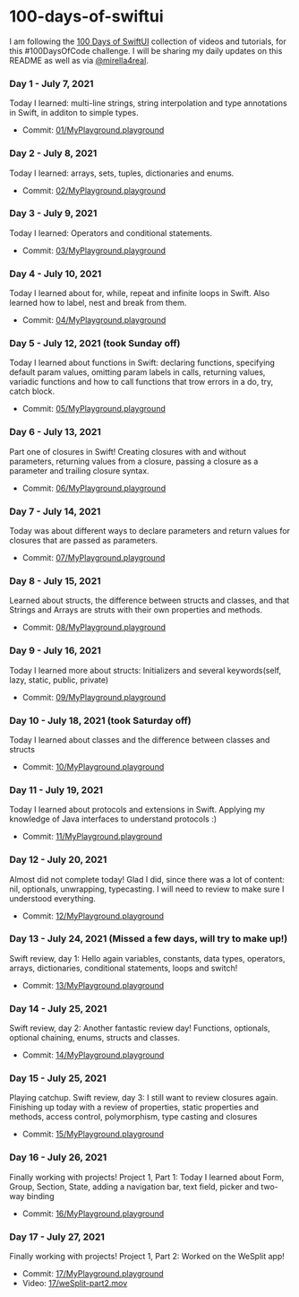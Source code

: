 # 100-days-of-swiftui

I am following the [100 Days of SwiftUI](https://www.hackingwithswift.com/100/swiftui) collection of videos and tutorials, for this #100DaysOfCode challenge. I will be sharing my daily updates on this README as well as via [@mirella4real](https://twitter.com/mirella4real).

### Day 1 - July 7, 2021
Today I learned: multi-line strings, string interpolation and type annotations in Swift, in additon to simple types.
* Commit: [01/MyPlayground.playground](https://github.com/mirella4real/100-days-of-swiftui/tree/main/01/MyPlayground.playground)

### Day 2 - July 8, 2021
Today I learned: arrays, sets, tuples, dictionaries and enums.
* Commit: [02/MyPlayground.playground](https://github.com/mirella4real/100-days-of-swiftui/tree/main/02/MyPlayground.playground)

### Day 3 - July 9, 2021
Today I learned: Operators and conditional statements.
* Commit: [03/MyPlayground.playground](https://github.com/mirella4real/100-days-of-swiftui/tree/main/03/MyPlayground.playground)

### Day 4 - July 10, 2021
Today I learned about for, while, repeat and infinite loops in Swift. Also learned how to label, nest and break from them. 
* Commit: [04/MyPlayground.playground](https://github.com/mirella4real/100-days-of-swiftui/tree/main/04/MyPlayground.playground)

### Day 5 - July 12, 2021 (took Sunday off)
Today I learned about functions in Swift: declaring functions, specifying default param values, omitting param labels in calls, returning values, variadic functions and how to call functions that trow errors in a do, try, catch block.
* Commit: [05/MyPlayground.playground](https://github.com/mirella4real/100-days-of-swiftui/tree/main/05/MyPlayground.playground)

### Day 6 - July 13, 2021 
Part one of closures in Swift!  Creating closures with and without parameters, returning values from a closure, passing a closure as a parameter and trailing closure syntax.
* Commit: [06/MyPlayground.playground](https://github.com/mirella4real/100-days-of-swiftui/tree/main/06/MyPlayground.playground)

### Day 7 - July 14, 2021 
Today was about different ways to declare parameters and return values for closures that are passed as parameters.
* Commit: [07/MyPlayground.playground](https://github.com/mirella4real/100-days-of-swiftui/tree/main/07/MyPlayground.playground)

### Day 8 - July 15, 2021 
Learned about structs, the difference between structs and classes, and that Strings and Arrays are struts with their own properties and methods.
* Commit: [08/MyPlayground.playground](https://github.com/mirella4real/100-days-of-swiftui/tree/main/08/MyPlayground.playground)

### Day 9 - July 16, 2021 
Today I learned more about structs:  Initializers and several keywords(self, lazy, static, public, private) 
* Commit: [09/MyPlayground.playground](https://github.com/mirella4real/100-days-of-swiftui/tree/main/09/MyPlayground.playground)

### Day 10 - July 18, 2021 (took Saturday off)
Today I learned about classes and the difference between classes and structs
* Commit: [10/MyPlayground.playground](https://github.com/mirella4real/100-days-of-swiftui/tree/main/10/MyPlayground.playground)

### Day 11 - July 19, 2021 
Today I learned about protocols and extensions in Swift. Applying my knowledge of Java interfaces to understand protocols :)
* Commit: [11/MyPlayground.playground](https://github.com/mirella4real/100-days-of-swiftui/tree/main/11/MyPlayground.playground)

### Day 12 - July 20, 2021 
Almost did not complete today! Glad I did, since there was a lot of content: nil, optionals, unwrapping, typecasting.  I will need to review to make sure I understood everything.
* Commit: [12/MyPlayground.playground](https://github.com/mirella4real/100-days-of-swiftui/tree/main/12/MyPlayground.playground)

### Day 13 - July 24, 2021 (Missed a few days, will try to make up!)
Swift review, day 1: Hello again variables, constants, data types, operators, arrays, dictionaries, conditional statements, loops and switch!
* Commit: [13/MyPlayground.playground](https://github.com/mirella4real/100-days-of-swiftui/tree/main/13/MyPlayground.playground)

### Day 14 - July 25, 2021 
Swift review, day 2: Another fantastic review day! Functions, optionals, optional chaining, enums, structs and classes.
* Commit: [14/MyPlayground.playground](https://github.com/mirella4real/100-days-of-swiftui/tree/main/14/MyPlayground.playground)

### Day 15 - July 25, 2021 
Playing catchup. Swift review, day 3: I still want to review closures again. Finishing up today with a review of properties, static properties and methods, access control, polymorphism, type casting and closures
* Commit: [15/MyPlayground.playground](https://github.com/mirella4real/100-days-of-swiftui/tree/main/15/MyPlayground.playground)

### Day 16 - July 26, 2021 
Finally working with projects!  Project 1, Part 1: Today I learned about Form, Group, Section, State, adding a navigation bar, text field, picker and two-way binding
* Commit: [16/MyPlayground.playground](https://github.com/mirella4real/100-days-of-swiftui/tree/main/16/MyPlayground.playground)

### Day 17 - July 27, 2021 
Finally working with projects!  Project 1, Part 2:  Worked on the WeSplit app!
* Commit: [17/MyPlayground.playground](https://github.com/mirella4real/100-days-of-swiftui/tree/main/17/MyPlayground.playground)
* Video:
    [17/weSplit-part2.mov](https://github.com/mirella4real/100-days-of-swiftui/tree/main/17/weSplit-part2.mov)


